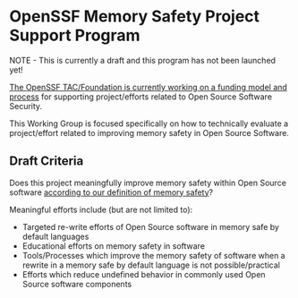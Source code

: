 # OpenSSF Memory Safety Project Support Program

NOTE - This is currently a draft and this program has not been launched yet!

[The OpenSSF TAC/Foundation is currently working on a funding model and process](https://github.com/ossf/Memory-Safety/pull/13#issuecomment-1791255657) for supporting project/efforts related to Open Source Software Security.

This Working Group is focused specifically on how to technically evaluate a project/effort related to improving memory safety in Open Source Software.

## Draft Criteria

Does this project meaningfully improve memory safety within Open Source software [according to our definition of memory safety](https://github.com/ossf/Memory-Safety/blob/main/docs/definitions.md)?

Meaningful efforts include (but are not limited to):

* Targeted re-write efforts of Open Source software in memory safe by default languages
* Educational efforts on memory safety in software
* Tools/Processes which improve the memory safety of software when a rewrite in a memory safe by default language is not possible/practical
* Efforts which reduce undefined behavior in commonly used Open Source software components

